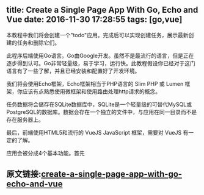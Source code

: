title: Create a Single Page App With Go, Echo and Vue
date: 2016-11-30 17:28:55
tags:  [go,vue]
---

本教程中我们将会创建一个"todo"应用。完成后可以实现创建任务，展示最新创建的任务和删除它们。

此程序后端使用Go语言。Go由Google开发。虽然不是最流行的语言，但是正在逐步得到认可。Go非常轻量级，易于学习，运行快。此教程假设你已经对于这门语言有了一些了解，并且已经安装和配置好了开发环境。

我们将会使用Echo框架，Echo框架相当于PHP语言的 Slim PHP 或 Lumen 框架，你应该有点熟悉使用微框架和使用路由处理http请求的概念。

任务数据将会储存在SQLite数据库中，SQLite是一个轻量级的可替代MySQL或PostgreSQL的数据库。数据会存在一个独立的文件中，与应用在同一目录而不是存在服务器上。

最后，前端使用HTML5和流行的 VueJS JavaScript 框架，需要对 VueJS 有一定的了解。

应用会被分成4个基本功能。首先







## 原文链接:[create-a-single-page-app-with-go-echo-and-vue](https://scotch.io/tutorials/create-a-single-page-app-with-go-echo-and-vue)